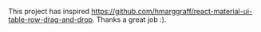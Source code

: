 This project has inspired https://github.com/hmarggraff/react-material-ui-table-row-drag-and-drop.
Thanks a great job :).

